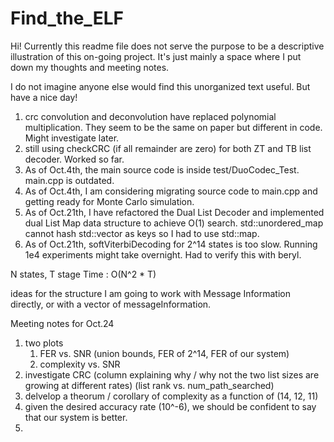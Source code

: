 # Find_the_ELF


Hi! Currently this readme file does not serve the purpose to be a descriptive illustration of this on-going project. It's just mainly a space where I put down my thoughts and meeting notes.

I do not imagine anyone else would find this unorganized text useful. But have a nice day!


1. crc convolution and deconvolution have replaced polynomial multiplication. They seem to be the same on paper but different in code. Might investigate later.
2. still using checkCRC (if all remainder are zero) for both ZT and TB list decoder. Worked so far.
3. As of Oct.4th, the main source code is inside test/DuoCodec_Test. main.cpp is outdated.
4. As of Oct.4th, I am considering migrating source code to main.cpp and getting ready for Monte Carlo simulation.
5. As of Oct.21th, I have refactored the Dual List Decoder and implemented dual List Map data structure to achieve O(1) search. std::unordered_map cannot hash std::vector<int> as keys so I had to use std::map.
6. As of Oct.21th, softViterbiDecoding for 2^14 states is too slow. Running 1e4 experiments might take overnight. Had to verify this with beryl.



N states, T stage
 Time : O(N^2 * T)


ideas for the structure
I am going to work with Message Information directly, or with a vector of messageInformation.



Meeting notes for Oct.24

1. two plots
   1. FER vs. SNR (union bounds, FER of 2^14, FER of our system)
   2. complexity vs. SNR
2. investigate CRC (column explaining why / why not the two list sizes are growing at different rates) (list rank vs. num_path_searched)
3. delvelop a theorum / corollary of complexity as a function of (14, 12, 11)
4. given the desired accuracy rate (10^-6), we should be confident to say that our system is better.
5. 

